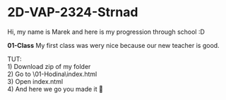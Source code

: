 # 2D-VAP-2324-Strnad
Hi, my name is Marek and here is my progression through school :D<br>

**01-Class** My first class was wery nice because our new teacher is good. <br>

TUT:  <br>
        1) Download zip of my folder <br>
        2) Go to \01-Hodina\index.html <br>
        3) Open index.ntml<br>
        4) And here we go you made it 🎉<br>